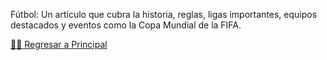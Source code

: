 Fútbol: Un artículo que cubra la historia, reglas, ligas importantes, equipos destacados y eventos como la Copa Mundial de la FIFA.

[☝🏻 Regresar a Principal](/articulos.md)